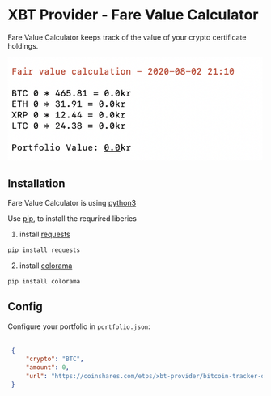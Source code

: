 # XBT Provider - Fare Value Calculator
Fare Value Calculator keeps track of the value of your crypto certificate holdings.

![example image](https://github.com/wilhelmuggla/fair-value/blob/master/example-image.png)

## Installation
Fare Value Calculator is using [python3](https://www.python.org/download/releases/3.0/)

Use [pip](https://pip.pypa.io/en/stable/), to install the requrired liberies



1. install [requests](https://requests.readthedocs.io/en/master/)
```bash
pip install requests
```

2. install [colorama](https://pypi.org/project/colorama/)
```bash
pip install colorama
```



## Config

Configure your portfolio in `portfolio.json`:

   ```json
 
    {
        "crypto": "BTC",
        "amount": 0,
        "url": "https://coinshares.com/etps/xbt-provider/bitcoin-tracker-one"
    }
   ```
